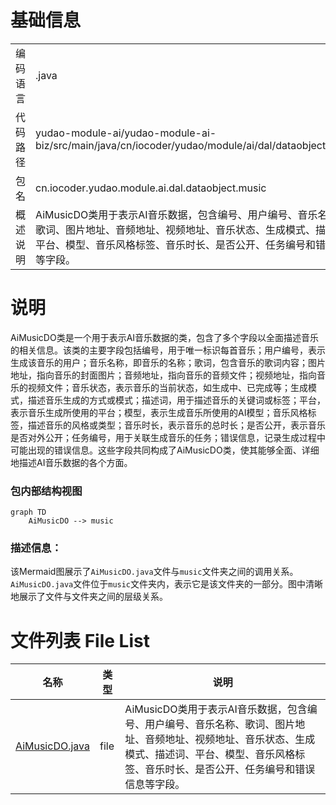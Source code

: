 # 基础信息

|      |      |
|------|------|
| 编码语言 | .java |
| 代码路径 | yudao-module-ai/yudao-module-ai-biz/src/main/java/cn/iocoder/yudao/module/ai/dal/dataobject/music |
| 包名 | cn.iocoder.yudao.module.ai.dal.dataobject.music |
| 概述说明 | AiMusicDO类用于表示AI音乐数据，包含编号、用户编号、音乐名称、歌词、图片地址、音频地址、视频地址、音乐状态、生成模式、描述词、平台、模型、音乐风格标签、音乐时长、是否公开、任务编号和错误信息等字段。 |

# 说明

AiMusicDO类是一个用于表示AI音乐数据的类，包含了多个字段以全面描述音乐的相关信息。该类的主要字段包括编号，用于唯一标识每首音乐；用户编号，表示生成该音乐的用户；音乐名称，即音乐的名称；歌词，包含音乐的歌词内容；图片地址，指向音乐的封面图片；音频地址，指向音乐的音频文件；视频地址，指向音乐的视频文件；音乐状态，表示音乐的当前状态，如生成中、已完成等；生成模式，描述音乐生成的方式或模式；描述词，用于描述音乐的关键词或标签；平台，表示音乐生成所使用的平台；模型，表示生成音乐所使用的AI模型；音乐风格标签，描述音乐的风格或类型；音乐时长，表示音乐的总时长；是否公开，表示音乐是否对外公开；任务编号，用于关联生成音乐的任务；错误信息，记录生成过程中可能出现的错误信息。这些字段共同构成了AiMusicDO类，使其能够全面、详细地描述AI音乐数据的各个方面。


### 包内部结构视图

```mermaid
graph TD
    AiMusicDO --> music
```

### 描述信息：
该Mermaid图展示了`AiMusicDO.java`文件与`music`文件夹之间的调用关系。`AiMusicDO.java`文件位于`music`文件夹内，表示它是该文件夹的一部分。图中清晰地展示了文件与文件夹之间的层级关系。

# 文件列表 File List

| 名称   | 类型  | 说明 |
|-------|------|-------------|
| [AiMusicDO.java](AiMusicDO.md) | file | AiMusicDO类用于表示AI音乐数据，包含编号、用户编号、音乐名称、歌词、图片地址、音频地址、视频地址、音乐状态、生成模式、描述词、平台、模型、音乐风格标签、音乐时长、是否公开、任务编号和错误信息等字段。 |


